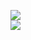 [![](https://img.shields.io/badge/Made%20With-Github%20Spray-lightgrey.svg?style=for-the-badge&logo=github)](https://github.com/Annihil/github-spray#4796)  
[![](https://i.imgur.com/2DrTn0Z.gif)](https://github.com/Annihil/github-spray)